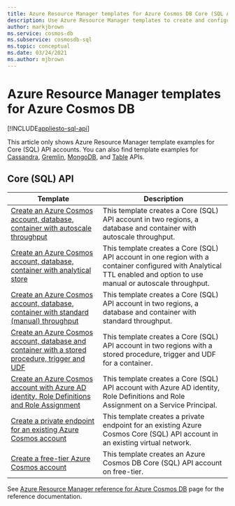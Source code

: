 ```yaml
---
title: Azure Resource Manager templates for Azure Cosmos DB Core (SQL API)
description: Use Azure Resource Manager templates to create and configure Azure Cosmos DB. 
author: markjbrown
ms.service: cosmos-db
ms.subservice: cosmosdb-sql
ms.topic: conceptual
ms.date: 03/24/2021
ms.author: mjbrown
---
```


# Azure Resource Manager templates for Azure Cosmos DB
[!INCLUDE[appliesto-sql-api](includes/appliesto-sql-api.md)]

This article only shows Azure Resource Manager template examples for Core (SQL) API accounts. You can also find template examples for [Cassandra](cassandra/templates-samples.md), [Gremlin](templates-samples-gremlin.md), [MongoDB](templates-samples-mongodb.md), and [Table](table/resource-manager-templates.md) APIs.

## Core (SQL) API

|**Template**|**Description**|
|---|---|
|[Create an Azure Cosmos account, database, container with autoscale throughput](manage-with-templates.md#create-autoscale) | This template creates a Core (SQL) API account in two regions, a database and container with autoscale throughput. |
|[Create an Azure Cosmos account, database, container with analytical store](manage-with-templates.md#create-analytical-store) | This template creates a Core (SQL) API account in one region with a container configured with Analytical TTL enabled and option to use manual or autoscale throughput. |
|[Create an Azure Cosmos account, database, container with standard (manual) throughput](manage-with-templates.md#create-manual) | This template creates a Core (SQL) API account in two regions, a database and container with standard throughput. |
|[Create an Azure Cosmos account, database and container with a stored procedure, trigger and UDF](manage-with-templates.md#create-sproc) | This template creates a Core (SQL) API account in two regions with a stored procedure, trigger and UDF for a container. |
|[Create an Azure Cosmos account with Azure AD identity, Role Definitions and Role Assignment](manage-with-templates.md#create-rbac) | This template creates a Core (SQL) API account with Azure AD identity, Role Definitions and Role Assignment on a Service Principal. |
|[Create a private endpoint for an existing Azure Cosmos account](how-to-configure-private-endpoints.md#create-a-private-endpoint-by-using-a-resource-manager-template) |  This template creates a private endpoint for an existing Azure Cosmos Core (SQL) API account in an existing virtual network. |
|[Create a free-tier Azure Cosmos account](manage-with-templates.md#free-tier) |  This template creates an Azure Cosmos DB Core (SQL) API account on free-tier. |

See [Azure Resource Manager reference for Azure Cosmos DB](/azure/templates/microsoft.documentdb/allversions) page for the reference documentation.

